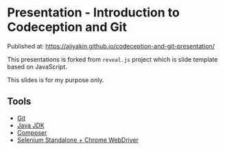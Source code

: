 # Presentation - Introduction to Codeception and Git

Published at: https://ajiyakin.github.io/codeception-and-git-presentation/

This presentations is forked from `reveal.js` project which is slide template
based on JavaScript.

This slides is for my purpose only.



## Tools
- [Git](https://git-scm.com/downloads)
- [Java JDK](http://www.oracle.com/technetwork/java/javase/downloads/index-jsp-138363.html)
- [Composer](https://getcomposer.org/download/)
- [Selenium Standalone + Chrome WebDriver](http://docs.seleniumhq.org/download/)
